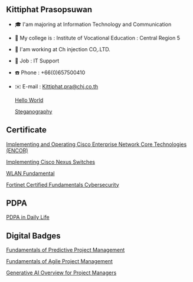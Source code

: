 ## Kittiphat Prasopsuwan
+ 🎓 I'am majoring at Information Technology and Communication
+ 🏫 My college is : Institute of Vocational Education : Central Region 5
+ 🏢 I'am working at Ch injection CO,.LTD.
+ 💼 Job : IT Support
+ ☎️ Phone : +66(0)657500410
+ ✉️ E-mail : Kittiphat.pra@chj.co.th

  [Hello World](HelloWorld.md)
  
  [Steganography](Steganography.md)

## Certificate

  [Implementing and Operating Cisco Enterprise Network Core Technologies (ENCOR)](CERTENCOR.md)
  
  [Implementing Cisco Nexus Switches](CERTNEXUS.md)
  
  [WLAN Fundamental](CERTWLAN.md)

  [Fortinet Certified Fundamentals Cybersecurity](CertFCF.md)

## PDPA
  [PDPA in Daily Life](PDPA.md)

## Digital Badges
  [Fundamentals of Predictive Project Management](https://www.credly.com/badges/b332ea23-1ace-43b8-86bd-ec85b34d382a)
  
  [Fundamentals of Agile Project Management](https://www.credly.com/earner/earned/badge/b358690a-b4ba-4cac-8c88-80b9f36b7e8a)

  [Generative AI Overview for Project Managers](https://www.credly.com/earner/earned/badge/d1437119-ab8e-4403-a223-e3226e0d89e1)
